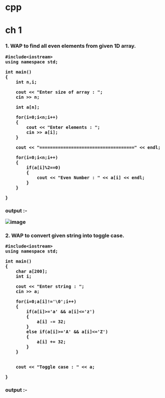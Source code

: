 # cpp
<h1> ch 1
<h3> 1. WAP to find all even elements from given 1D array.
    
    #include<iostream>
    using namespace std;

    int main()
    {
        int n,i;

        cout << "Enter size of array : ";
        cin >> n;

        int a[n];

        for(i=0;i<n;i++)
        {
            cout << "Enter elements : ";
            cin >> a[i];
        }

        cout << "====================================" << endl;

        for(i=0;i<n;i++)
        {
            if(a[i]%2==0)
            {
                cout << "Even Number : " << a[i] << endl;
            }
        }

    }
<h3>output :-
 
 ![image](https://user-images.githubusercontent.com/122366504/212064447-b466a7cc-4e83-4943-b247-e342ede291d2.png)

    
<h3> 2. WAP to convert given string into toggle case. 
    
    #include<iostream>
    using namespace std;

    int main()
    {
        char a[200];
        int i;

        cout << "Enter string : ";
        cin >> a;

        for(i=0;a[i]!='\0';i++)
        {
            if(a[i]>='a' && a[i]<='z')
            {
                a[i] -= 32;
            }
            else if(a[i]>='A' && a[i]<='Z')
            {
                a[i] += 32;
            }
        }


        cout << "Toggle case : " << a;

    }
   <h3>output :-
    
